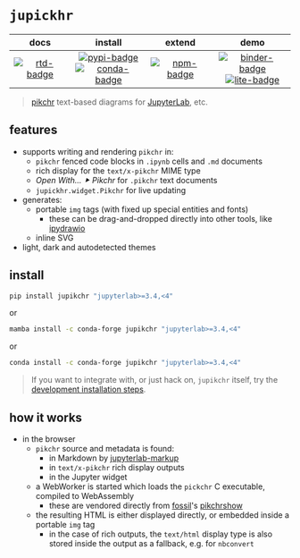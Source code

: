 # `jupickhr`

|        docs         |                      install                      |       extend        |                        demo                         |
| :-----------------: | :-----------------------------------------------: | :-----------------: | :-------------------------------------------------: |
| [![rtd-badge]][rtd] | [![pypi-badge]][pypi]<br/>[![conda-badge]][conda] | [![npm-badge]][npm] | [![binder-badge]][binder]<br/>[![lite-badge]][lite] |

> [pikchr] text-based diagrams for [JupyterLab], etc.

[pikchr]: https://pikchr.org
[jupyterlab]: https://github.com/jupyterlab/jupyterlab
[binder-badge]: https://mybinder.org/badge_logo.svg
[binder]:
  https://mybinder.org/v2/gh/deathbeds/jupikchr/HEAD?urlpath=lab%2Ftree%2Fexamples%2FREADME.ipynb
[rtd-badge]: https://readthedocs.org/projects/jupikchr/badge/?version=latest
[rtd]: https://jupikchr.readthedocs.io
[conda-badge]: https://img.shields.io/conda/vn/conda-forge/jupikchr
[conda]: https://anaconda.org/conda-forge/jupikchr
[pypi-badge]: https://img.shields.io/pypi/v/jupikchr
[pypi]: https://pypi.org/project/jupikchr/
[npm]: https://npmjs.com/package/@deathbeds/jupikchr
[npm-badge]: https://img.shields.io/npm/v/@deathbeds/jupikchr
[lite-badge]:
  https://raw.githubusercontent.com/jupyterlite/jupyterlite/main/docs/_static/badge-launch.svg
[lite]: https://jupikchr.rtfd.io/en/stable/_static/lab/index.html?path=README.ipynb

## features

- supports writing and rendering `pikchr` in:
  - `pikchr` fenced code blocks in `.ipynb` cells and `.md` documents
  - rich display for the `text/x-pikchr` MIME type
  - _Open With... ⯈ Pikchr_ for `.pikchr` text documents
  - `jupickhr.widget.Pikchr` for live updating
- generates:
  - portable `img` tags (with fixed up special entities and fonts)
    - these can be drag-and-dropped directly into other tools, like [ipydrawio]
  - inline SVG
- light, dark and autodetected themes

## install

```bash
pip install jupikchr "jupyterlab>=3.4,<4"
```

or

```bash
mamba install -c conda-forge jupikchr "jupyterlab>=3.4,<4"
```

or

```bash
conda install -c conda-forge jupikchr "jupyterlab>=3.4,<4"
```

> If you want to integrate with, or just hack on, `jupikchr` itself, try the
> [development installation steps][contributing].

## how it works

- in the browser
  - `pikchr` source and metadata is found:
    - in Markdown by [jupyterlab-markup]
    - in `text/x-pikchr` rich display outputs
    - in the Jupyter widget
  - a WebWorker is started which loads the `pickchr` C executable, compiled to
    WebAssembly
    - these are vendored directly from [fossil]'s [pikchrshow]
  - the resulting HTML is either displayed directly, or embedded inside a portable `img`
    tag
    - in the case of rich outputs, the `text/html` display type is also stored
      inside the output as a fallback, e.g. for `nbconvert`

[fossil]: https://fossil-scm.org
[pikchrshow]: https://fossil-scm.org/home/pikchrshow
[jupyterlab-markup]: https://github.com/agoose77/jupyterlab-markup
[contributing]: https://github.com/deathbeds/jupikchr/blob/main/CONTRIBUTING.md
[ipydrawio]: https://github.com/deathbeds/ipydrawio

